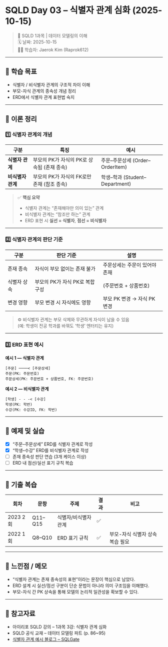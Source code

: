 # SQLD Day 03 – 식별자 관계 심화 (2025-10-15)
> 📘 SQLD 1과목 | 데이터 모델링의 이해  
> 🗓 날짜: 2025-10-15  
> 🧑‍💻 학습자: Jaerok Kim (Raprok612)

---

## 🎯 학습 목표
- 식별자 / 비식별자 관계의 구조적 차이 이해  
- 부모-자식 관계의 종속성 개념 정리  
- ERD에서 식별자 관계 표현법 숙지  

---

## 🧠 이론 정리

### 1️⃣ 식별자 관계의 개념

| 구분 | 특징 | 예시 |
|------|------|------|
| **식별자 관계** | 부모의 PK가 자식의 PK로 상속됨 (존재 종속) | 주문–주문상세 (Order–OrderItem) |
| **비식별자 관계** | 부모의 PK가 자식의 FK로만 존재 (참조 종속) | 학생–학과 (Student–Department) |

> ✅ **핵심 요약**
> - 식별자 관계는 “존재해야만 의미 있는” 관계  
> - 비식별자 관계는 “참조만 하는” 관계  
> - ERD 표현 시 **실선 = 식별자**, **점선 = 비식별자**  

---

### 2️⃣ 식별자 관계의 판단 기준

| 구분 | 판단 기준 | 설명 |
|------|-------------|------|
| 존재 종속 | 자식이 부모 없이는 존재 불가 | 주문상세는 주문이 있어야 존재 |
| 식별자 상속 | 부모의 PK가 자식 PK로 복합 구성 | (주문번호 + 상품번호) |
| 변경 영향 | 부모 변경 시 자식에도 영향 | 부모 PK 변경 → 자식 PK 변경 |

> ⚙️ 비식별자 관계는 부모 삭제와 무관하게 자식이 남을 수 있음  
> (예: 학생이 전공 학과를 바꿔도 ‘학생’ 엔터티는 유지)

---

### 3️⃣ ERD 표현 예시

**예시 1 — 식별자 관계**
```
[주문] ────< [주문상세]
주문(PK: 주문번호)
주문상세(PK: 주문번호 + 상품번호, FK: 주문번호)
```

**예시 2 — 비식별자 관계**
```
[학생] - - -< [수강]
학생(PK: 학번)
수강(PK: 수강ID, FK: 학번)
```

---

## 🧮 예제 및 실습
- [x] “주문–주문상세” ERD를 식별자 관계로 작성  
- [x] “학생–수강” ERD를 비식별자 관계로 작성  
- [ ] 존재 종속성 판단 연습 (3개 케이스 이상)  
- [ ] ERD 내 점선/실선 표기 규칙 복습  

---

## 🧾 기출 복습
| 회차 | 문항 | 주제 | 결과 | 비고 |
|------|------|------|------|------|
| 2023 2회 | Q11–Q15 | 식별자/비식별자 관계 | ✅ |  |
| 2022 1회 | Q8–Q10 | ERD 표기 규칙 | ✅ | 부모-자식 식별자 상속 복습 필요 |

---

## 💬 느낀점 / 메모
- “식별자 관계는 존재 종속성의 표현”이라는 문장이 핵심으로 남았다.  
- ERD 설계 시 실선/점선 구분이 단순 문법이 아니라 의미 구조임을 이해했다.  
- 부모-자식 간 PK 상속을 통해 모델의 논리적 일관성을 확보할 수 있다.  

---

## 🔗 참고자료
- 아이리포 SQLD 강의 – 1과목 3강: 식별자 관계 심화  
- SQLD 공식 교재 – 데이터 모델링 파트 (p. 86~95)  
- [식별자 관계 예시 블로그 – SQLGate](https://www.sqlgate.com/blog/identifier-relationship/)
